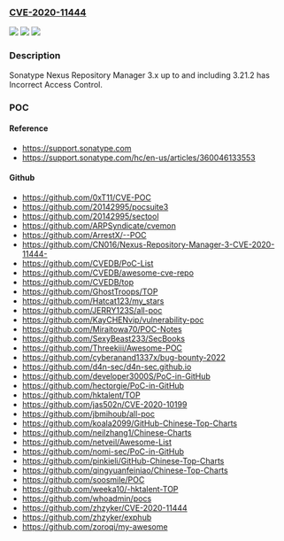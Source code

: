### [CVE-2020-11444](https://cve.mitre.org/cgi-bin/cvename.cgi?name=CVE-2020-11444)
![](https://img.shields.io/static/v1?label=Product&message=n%2Fa&color=blue)
![](https://img.shields.io/static/v1?label=Version&message=n%2Fa&color=blue)
![](https://img.shields.io/static/v1?label=Vulnerability&message=n%2Fa&color=brighgreen)

### Description

Sonatype Nexus Repository Manager 3.x up to and including 3.21.2 has Incorrect Access Control.

### POC

#### Reference
- https://support.sonatype.com
- https://support.sonatype.com/hc/en-us/articles/360046133553

#### Github
- https://github.com/0xT11/CVE-POC
- https://github.com/20142995/pocsuite3
- https://github.com/20142995/sectool
- https://github.com/ARPSyndicate/cvemon
- https://github.com/ArrestX/--POC
- https://github.com/CN016/Nexus-Repository-Manager-3-CVE-2020-11444-
- https://github.com/CVEDB/PoC-List
- https://github.com/CVEDB/awesome-cve-repo
- https://github.com/CVEDB/top
- https://github.com/GhostTroops/TOP
- https://github.com/Hatcat123/my_stars
- https://github.com/JERRY123S/all-poc
- https://github.com/KayCHENvip/vulnerability-poc
- https://github.com/Miraitowa70/POC-Notes
- https://github.com/SexyBeast233/SecBooks
- https://github.com/Threekiii/Awesome-POC
- https://github.com/cyberanand1337x/bug-bounty-2022
- https://github.com/d4n-sec/d4n-sec.github.io
- https://github.com/developer3000S/PoC-in-GitHub
- https://github.com/hectorgie/PoC-in-GitHub
- https://github.com/hktalent/TOP
- https://github.com/jas502n/CVE-2020-10199
- https://github.com/jbmihoub/all-poc
- https://github.com/koala2099/GitHub-Chinese-Top-Charts
- https://github.com/neilzhang1/Chinese-Charts
- https://github.com/netveil/Awesome-List
- https://github.com/nomi-sec/PoC-in-GitHub
- https://github.com/pinkieli/GitHub-Chinese-Top-Charts
- https://github.com/qingyuanfeiniao/Chinese-Top-Charts
- https://github.com/soosmile/POC
- https://github.com/weeka10/-hktalent-TOP
- https://github.com/whoadmin/pocs
- https://github.com/zhzyker/CVE-2020-11444
- https://github.com/zhzyker/exphub
- https://github.com/zoroqi/my-awesome

